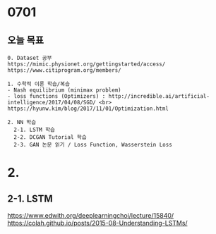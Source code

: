 # 0701
## 오늘 목표
```
0. Dataset 공부
https://mimic.physionet.org/gettingstarted/access/
https://www.citiprogram.org/members/

1. 수학적 이론 학습/복습
- Nash equilibrium (minimax problem)
- loss functions (Optimizers) : http://incredible.ai/artificial-intelligence/2017/04/08/SGD/ <br>
https://hyunw.kim/blog/2017/11/01/Optimization.html

2. NN 학습
  2-1. LSTM 학습
  2-2. DCGAN Tutorial 학습
  2-3. GAN 논문 읽기 / Loss Function, Wasserstein Loss
```

# 2.

## 2-1. LSTM
https://www.edwith.org/deeplearningchoi/lecture/15840/
https://colah.github.io/posts/2015-08-Understanding-LSTMs/